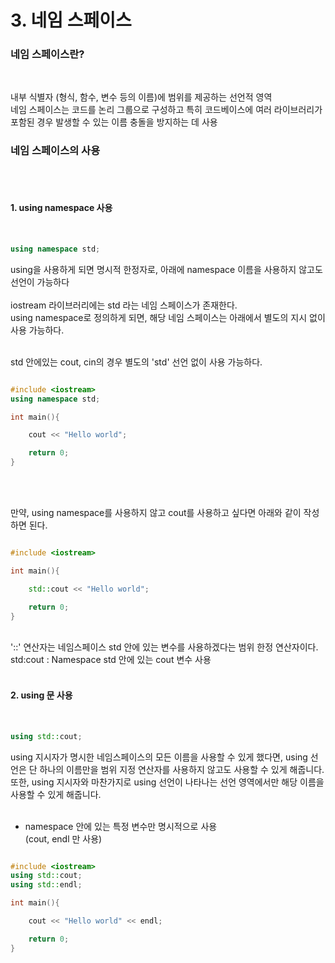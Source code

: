 # 3. 네임 스페이스


### 네임 스페이스란?
<br/>

내부 식별자 (형식, 함수, 변수 등의 이름)에 범위를 제공하는 선언적 영역<br/>
네임 스페이스는 코드를 논리 그룹으로 구성하고 특히 코드베이스에 여러 라이브러리가 포함된 경우 발생할 수 있는 이름 충돌을 방지하는 데 사용<br/>

### 네임 스페이스의 사용
<br/><br/>

#### 1. using namespace 사용
<br/>

```C++
using namespace std;
```

using을 사용하게 되면 명시적 한정자로, 아래에 namespace 이름을 사용하지 않고도 선언이 가능하다 <br/>
<br/>
iostream 라이브러리에는 std 라는 네임 스페이스가 존재한다.<br/>
using namespace로 정의하게 되면, 해당 네임 스페이스는 아래에서 별도의 지시 없이 사용 가능하다. <br/>
<br/>

std 안에있는 cout, cin의 경우 별도의 'std' 선언 없이 사용 가능하다.<br/>

```C++

#include <iostream>
using namespace std;

int main(){

    cout << "Hello world";

    return 0;
}

```

<br/><br/>

만약, using namespace를 사용하지 않고 cout를 사용하고 싶다면 아래와 같이 작성하면 된다. <br/>

```C++

#include <iostream>

int main(){

    std::cout << "Hello world";

    return 0;
}

```

<br/>
'::' 연산자는 네임스페이스 std 안에 있는 변수를 사용하겠다는 범위 한정 연산자이다.<br/>
std:cout : Namespace std 안에 있는 cout 변수 사용<br/>
<br/>

#### 2. using 문 사용
<br/>

```C++
using std::cout;
```

using 지시자가 명시한 네임스페이스의 모든 이름을 사용할 수 있게 했다면, using 선언은 단 하나의 이름만을 범위 지정 연산자를 사용하지 않고도 사용할 수 있게 해줍니다.<br/>
또한, using 지시자와 마찬가지로 using 선언이 나타나는 선언 영역에서만 해당 이름을 사용할 수 있게 해줍니다.<br/>
<br/>

- namespace 안에 있는 특정 변수만 명시적으로 사용<br/>
(cout, endl 만 사용) <br/>

```C++

#include <iostream>
using std::cout;
using std::endl;

int main(){

    cout << "Hello world" << endl;

    return 0;
}

```
